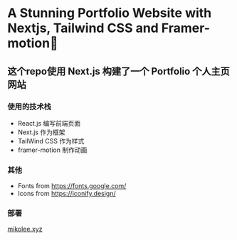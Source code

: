 # A Stunning Portfolio Website with Nextjs, Tailwind CSS and Framer-motion🌟

## 这个repo使用 Next.js 构建了一个 Portfolio 个人主页网站

### 使用的技术栈

+ React.js 编写前端页面
+ Next.js 作为框架
+ TailWind CSS 作为样式
+ framer-motion 制作动画

### 其他

- Fonts from https://fonts.google.com/
- Icons from https://iconify.design/

### 部署

[mikolee.xyz](https://mikolee.xyz/)
